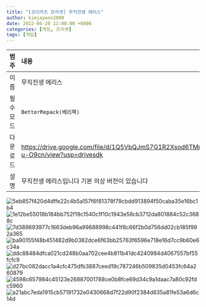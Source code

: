 ```yaml
---
title: "[코이카츠 프리셋] 무직전생 에리스"
author: kimjaywon2000
date: 2022-06-20 12:00:00 +0800
categories: [게임, 프리셋]
tags: [게임]
---
```


| 범주             | 내용            |
|:----------------|:---------------|
| 이름             | 무직전생 에리스  |
| 필수 모드         | `BetterRepack(베리팩)`       |
| 다운로드          | <https://drive.google.com/file/d/1Q5VbQJmS7G1R2Xsod6TMnXhCX-u-O9cn/view?usp=drivesdk> |
| 설명             | 무직전생 에리스입니다 기본 의상 버전이 있습니다  |

![5eb857f420d4dffe22c4b5a157f6f81378f79cbdd913894f50caba35e16bc1b4](https://user-images.githubusercontent.com/76558033/175488469-1b2aeb14-ff73-4ec8-84fb-12148860d13b.png)
![1e12be55018b184bb752f19c1540c1f10c1943e58cb3712da801884c52c3688c](https://user-images.githubusercontent.com/76558033/175488480-c64fcede-b514-45d5-8f72-f2b230538a21.png)
![7d389693977c1663deb96a99688998c441f8c66f2b0d756dd02cb185f992a365](https://user-images.githubusercontent.com/76558033/175488496-23b2a274-6097-4470-90ef-b360ddaee923.png)
![ba90155f48b451482d9b0382dce6f63bb25763f6596e718e16d7cc9b60e6c34a](https://user-images.githubusercontent.com/76558033/175488522-f6d210d2-4ff7-4c34-8185-c7e608e90276.png)
![ddc88484dfca021cd248b0aa702cee4b811b41dc4240984d4067557bf55fcfc9](https://user-images.githubusercontent.com/76558033/175488534-8bcd04e1-1299-4463-8ab4-9d4174287bf8.png)
![d27bc082dacc1a4cfc475dfb3887ceed19c787246b509835d0453fc64a260879](https://user-images.githubusercontent.com/76558033/175488547-1b2abe54-961c-4a41-82c1-5f364081ef1f.png)
![4598c657984c45123e26887001788ce0b8fce69d34c9a1daac7a80c92fdc5960](https://user-images.githubusercontent.com/76558033/175488568-33fd598f-308a-44cd-bc6f-e5f49c508dd9.png)
![a21abc7eda1915cb57191732e0430668d7f22d90f2384d635a81fe53a6d6c14d](https://user-images.githubusercontent.com/76558033/175488614-85e83971-fb32-45d9-80f5-1d5b71fe5bca.png)

